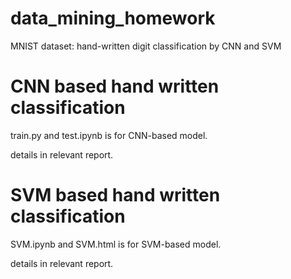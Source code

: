 # data_mining_homework
MNIST dataset: hand-written digit classification by CNN and SVM  
  
# CNN based hand written classification  
train.py and test.ipynb is for CNN-based model.  
  
details in relevant report.  
  
# SVM based hand written classification
SVM.ipynb and SVM.html is for SVM-based model.  
  
details in relevant report.
